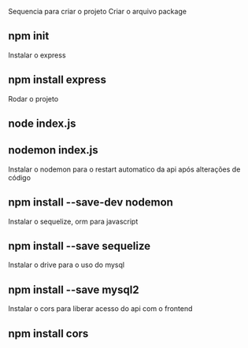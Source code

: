 Sequencia para criar o projeto
Criar o arquivo package

## npm init

Instalar o express

## npm install express

Rodar o projeto

## node index.js

## nodemon index.js

Instalar o nodemon para o restart automatico da api após alterações de código

## npm install --save-dev nodemon

Instalar o sequelize, orm para javascript

## npm install --save sequelize

Instalar o drive para o uso do mysql

## npm install --save mysql2

Instalar o cors para liberar acesso do api com o frontend

## npm install cors
